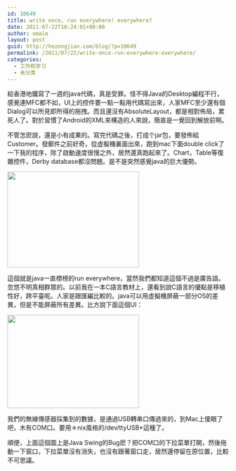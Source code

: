 ```yaml
---
id: 10649
title: write once, run everywhere! everywhere?
date: 2011-07-22T16:24:01+00:00
author: omale
layout: post
guid: http://hezongjian.com/blog/?p=10649
permalink: /2011/07/22/write-once-run-everywhere-everywhere/
categories:
  - 工作和学习
  - 未分类
---
```

給香港地鐵寫了一週的java代碼，真是受罪。怪不得Java的Desktop編程不行，感覺連MFC都不如，UI上的控件要一點一點用代碼寫出來，人家MFC至少還有個Dialog可以所見即所得的拖拽。而且還沒有AbsoluteLayout，都是相對佈局，累死人了。對於習慣了Android的XML來構造的人來說，簡直是一覺回到解放前啊。

不管怎麽說，還是小有成果的。寫完代碼之後，打成个jar包，要發佈給Customer。發郵件之前好奇，從虛擬機裏面出來，跑到mac下面double click了一下我的程序，除了啟動速度很慢之外，居然還真跑起來了。Chart，Table等復雜控件，Derby database都沒問題。是不是突然感覺java的巨大優勢。

[<img alt="" class="aligncenter size-medium wp-image-10650" height="218" src="http://localhost/hezongjian/wp-content/uploads/2011/07/java-300x218.png" title="java" width="300" srcset="http://localhost/hezongjian/wp-content/uploads/2011/07/java-300x218.png 300w, http://localhost/hezongjian/wp-content/uploads/2011/07/java-768x559.png 768w, http://localhost/hezongjian/wp-content/uploads/2011/07/java.png 951w" sizes="(max-width: 300px) 100vw, 300px" />](http://localhost/hezongjian/wp-content/uploads/2011/07/java.png)

這個就是java一直標榜的run everywhere，當然我們都知道這個不過是廣告語。忽悠不明真相群眾的。以前我在一本C語言教材上，還看到說C語言的優點是移植性好，跨平臺呢。人家是跟匯編比較的。java可以用虛擬機屏蔽一部分OS的差異，但是不能屏蔽所有差異。比方說下面這個UI：

[<img alt="" class="aligncenter size-medium wp-image-10651" height="212" src="http://hezongjian.com/blog/wp-content/uploads/2011/07/COM-300x212.png" title="COM" width="300" />](http://hezongjian.com/blog/wp-content/uploads/2011/07/COM.png)

我們的無線傳感器採集到的數據，是通過USB轉串口傳過來的，到Mac上傻眼了吧，木有COM口。要用＊nix風格的/dev/ttyUSB*這種了。

順便，上面這個圖上是Java Swing的Bug麽？把COM口的下拉菜單打開，然後拖動一下窗口，下拉菜單沒有消失，也沒有跟著窗口走，居然還停留在原位置，比較不可思議。